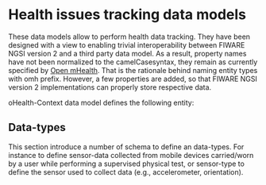# Health issues tracking data models

These data models allow to perform health data tracking. They have been designed with a view to enabling trivial interoperability between FIWARE NGSI version 2 and a third party data model. As a result, property names have not been normalized to the camelCasesyntax, they remain as currently specified by [Open mHealth](http://www.openmhealth.org/). That is the rationale behind naming entity types with omh prefix. However, a few properties are added, so that FIWARE NGSI version 2 implementations can properly store respective data.

oHealth-Context data model defines the following entity:

## Data-types

This section introduce a number of schema to define an data-types. For instance to define sensor-data collected from mobile devices carried/worn by a user while performing a supervised physical test, or sensor-type to define the sensor used to collect data (e.g., accelerometer, orientation).